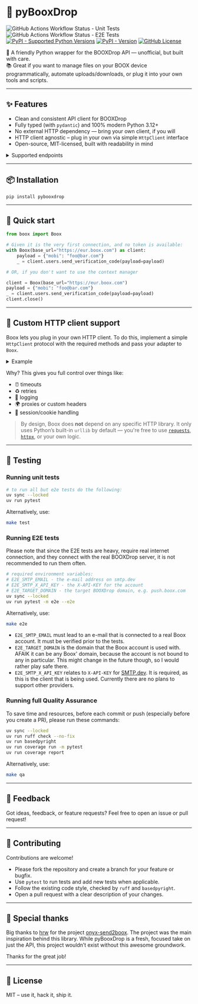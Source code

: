 # 📖 pyBooxDrop

![GitHub Actions Workflow Status - Unit Tests](https://img.shields.io/github/actions/workflow/status/filipgodlewski/pybooxdrop/ci.yml?style=for-the-badge&label=unit%20tests)
![GitHub Actions Workflow Status - E2E Tests](https://img.shields.io/github/actions/workflow/status/filipgodlewski/pybooxdrop/e2e.yml?style=for-the-badge&label=E2E%20tests)
[![PyPI - Supported Python Versions](https://img.shields.io/pypi/pyversions/pybooxdrop?style=for-the-badge&label=Py&labelColor=3776AB&color=FFD43B&logo=python&logoColor=white)](https://pypi.org/project/pybooxdrop/)
[![PyPI - Version](https://img.shields.io/pypi/v/pybooxdrop?style=for-the-badge&color=3775A9)](https://pypi.org/project/pybooxdrop/)
[![GitHub License](https://img.shields.io/github/license/filipgodlewski/pybooxdrop?style=for-the-badge&color=3DA639)](https://github.com/filipgodlewski/pyBooxDrop/blob/main/LICENSE)

<div>
🐍 A friendly Python wrapper for the BOOXDrop API — unofficial, but built with care.
<br>
📚 Great if you want to manage files on your BOOX device programmatically, automate uploads/downloads,
or plug it into your own tools and scripts.
</div>

---

## ✨ Features

- Clean and consistent API client for BOOXDrop
- Fully typed (with `pydantic`) and 100% modern Python 3.12+
- No external HTTP dependency — bring your own client, if you will
- HTTP client agnostic – plug in your own via simple `HttpClient` interface
- Open-source, MIT-licensed, built with readability in mind

<details>

  <summary>Supported endpoints</summary>

```http
GET /api/1/users/one
GET /api/1/users/syncToken
POST /api/1/users/sendVerifyCode
POST /api/1/users/signupByPhoneOrEmail
```

</details>

---

## 📦 Installation

```bash
pip install pybooxdrop
```

---

## 🚀 Quick start

```python
from boox import Boox

# Given it is the very first connection, and no token is available:
with Boox(base_url="https://eur.boox.com") as client:
    payload = {"mobi": "foo@bar.com"}
    _ = client.users.send_verification_code(payload=payload)

# OR, if you don't want to use the context manager

client = Boox(base_url="https://eur.boox.com")
payload = {"mobi": "foo@bar.com"}
_ = client.users.send_verification_code(payload=payload)
client.close()
```

---

## 🔌 Custom HTTP client support

Boox lets you plug in your own HTTP client.
To do this, implement a simple `HttpClient` protocol with the required methods and pass your adapter to `Boox`.

<details>
<summary>Example</summary>

```python
import httpx
from boox import Boox, HttpClient

class MyAdapter(HttpClient):
    def post(self, url: str, json: dict | None = None) -> Any:
        # your logic using requests, httpx, or anything else
        ...

with Boox(client=MyAdapter(httpx.Client())) as boox: ...
```

</details>

Why?
This gives you full control over things like:

- ⏰ timeouts
- ♻️ retries
- 🧾 logging
- 🌍 proxies or custom headers
- 🔐 session/cookie handling

> By design, Boox does **not** depend on any specific HTTP library.
> It only uses Python’s built-in `urllib` by default — you're free to use
> [`requests`](https://docs.python-requests.org/), [`httpx`](https://www.python-httpx.org/), or your own logic.

---

## 🧪 Testing

### Running unit tests

```bash
# to run all but e2e tests do the following:
uv sync --locked
uv run pytest
```

Alternatively, use:

```bash
make test
```

### Running E2E tests

Please note that since the E2E tests are heavy, require real internet connection,
and they connect with the real BOOXDrop server, it is not recommended to run them often.

```bash
# required environment variables:
# E2E_SMTP_EMAIL - the e-mail address on smtp.dev
# E2E_SMTP_X_API_KEY - the X-API-KEY for the account
# E2E_TARGET_DOMAIN - the target BOOXDrop domain, e.g. push.boox.com
uv sync --locked
uv run pytest -m e2e --e2e
```

Alternatively, use:

```bash
make e2e
```

- `E2E_SMTP_EMAIL` must lead to an e-mail that is connected to a real Boox account. It must be verified prior to the tests.
- `E2E_TARGET_DOMAIN` is the domain that the Boox account is used with.
  AFAIK it can be any Boox' domain, because the account is not bound to any in particular.
  This might change in the future though, so I would rather play safe there.
- `E2E_SMTP_X_API_KEY` relates to `X-API-KEY` for [SMTP.dev](https://smtp.dev/).
  It is required, as this is the client that is being used.
  Currently there are no plans to support other providers.

### Running full Quality Assurance

To save time and resources, before each commit or push
(especially before you create a PR), please run these commands:

```bash
uv sync --locked
uv run ruff check --no-fix
uv run basedpyright
uv run coverage run -m pytest
uv run coverage report
```

Alternatively, use:

```bash
make qa
```

---

## 📮 Feedback

Got ideas, feedback, or feature requests? Feel free to open an issue or pull request!

---

## 👷 Contributing

Contributions are welcome!

- Please fork the repository and create a branch for your feature or bugfix.
- Use `pytest` to run tests and add new tests when applicable.
- Follow the existing code style, checked by `ruff` and `basedpyright`.
- Open a pull request with a clear description of your changes.

---

## 🫶 Special thanks

Big thanks to [hrw](https://github.com/hrw) for the project [onyx-send2boox](https://github.com/hrw/onyx-send2boox).
The project was the main inspiration behind this library.
While pyBooxDrop is a fresh, focused take on just the API, this project wouldn’t exist without this awesome groundwork.

Thanks for the great job!

---

## 🪪 License

MIT – use it, hack it, ship it.
